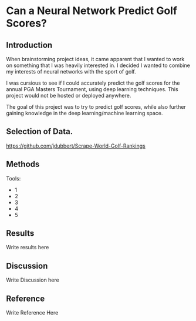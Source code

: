 # Can a Neural Network Predict Golf Scores?
## Introduction
When brainstorming project ideas, it came apparent that I wanted to work on something that I was heavily interested in. I decided I wanted to combine my interests of neural networks with the sport of golf.

I was cursious to see if I could accurately predict the golf scores for the annual PGA Masters Tournament, using deep learning techniques. This project would not be hosted or deployed anywhere. 

The goal of this project was to try to predict golf scores, while also further gaining knowledge in the deep learning/machine learning space.
## Selection of Data.
https://github.com/jdubbert/Scrape-World-Golf-Rankings
## Methods
Tools:
* 1
* 2
* 3
* 4
* 5
## Results
Write results here
## Discussion
Write Discussion here
## Reference
Write Reference Here

